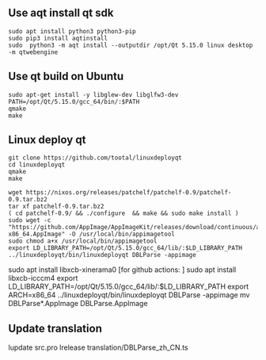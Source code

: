 ## Use aqt install qt sdk

```
sudo apt install python3 python3-pip
sudo pip3 install aqtinstall
sudo  python3 -m aqt install --outputdir /opt/Qt 5.15.0 linux desktop -m qtwebengine
```

## Use qt build on Ubuntu

```
sudo apt-get install -y libglew-dev libglfw3-dev
PATH=/opt/Qt/5.15.0/gcc_64/bin/:$PATH
qmake
make
```

## Linux deploy qt

```
git clone https://github.com/tootal/linuxdeployqt
cd linuxdeployqt
qmake
make

wget https://nixos.org/releases/patchelf/patchelf-0.9/patchelf-0.9.tar.bz2
tar xf patchelf-0.9.tar.bz2
( cd patchelf-0.9/ && ./configure  && make && sudo make install )
sudo wget -c "https://github.com/AppImage/AppImageKit/releases/download/continuous/appimagetool-x86_64.AppImage" -O /usr/local/bin/appimagetool
sudo chmod a+x /usr/local/bin/appimagetool
export LD_LIBRARY_PATH=/opt/Qt/5.15.0/gcc_64/lib/:$LD_LIBRARY_PATH
../linuxdeployqt/bin/linuxdeployqt DBLParse -appimage
```
<!-- QT_PLUGIN_PATH=/opt/Qt/5.15.0/gcc_64/plugins/ -->

sudo apt install libxcb-xinerama0
[for github actions: ] sudo apt install libxcb-icccm4
export LD_LIBRARY_PATH=/opt/Qt/5.15.0/gcc_64/lib/:$LD_LIBRARY_PATH
export ARCH=x86_64
../linuxdeployqt/bin/linuxdeployqt DBLParse -appimage
mv DBLParse*.AppImage DBLParse.AppImage

## Update translation
lupdate src.pro
lrelease translation/DBLParse_zh_CN.ts